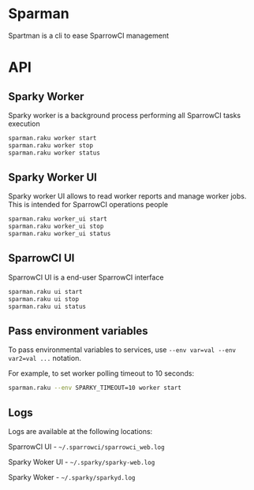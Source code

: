 # Sparman

Spartman is a cli to ease SparrowCI management

# API

## Sparky Worker

Sparky worker is a background process performing all SparrowCI tasks execution

```bash
sparman.raku worker start
sparman.raku worker stop
sparman.raku worker status
```

## Sparky Worker UI

Sparky worker UI allows to read worker reports and manage worker jobs. This
is intended for SparrowCI operations people

```bash
sparman.raku worker_ui start
sparman.raku worker_ui stop
sparman.raku worker_ui status
```

## SparrowCI UI

SparrowCI UI is a end-user SparrowCI interface

```bash
sparman.raku ui start
sparman.raku ui stop
sparman.raku ui status
```
## Pass environment variables

To pass environmental variables to services, use `--env var=val --env var2=val ...` notation.

For example, to set worker polling timeout to 10 seconds:

```bash
sparman.raku --env SPARKY_TIMEOUT=10 worker start
```

## Logs

Logs are available at the following locations:

SparrowCI UI - `~/.sparrowci/sparrowci_web.log`

Sparky Woker UI - `~/.sparky/sparky-web.log`

Sparky Woker - `~/.sparky/sparkyd.log `
